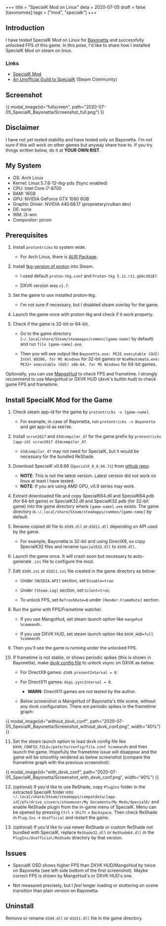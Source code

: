 +++
title = "SpecialK Mod on Linux"
deta = 2020-07-05
draft = false
[taxonomies]
tags = ["mod", "specialk"]
+++

## Introduction

I have tested SpecialK Mod on Linux for [Bayonetta](https://store.steampowered.com/app/460790/Bayonetta/) and successfully unlocked FPS of this game.
In this pose, I'd like to share how I installed SpecialK Mod on steam on linux.

### Links

- [SpecialK Mod](https://github.com/Kaldaien/SpecialK/releases)
- [An Unofficial Guild to SpecialK](https://steamcommunity.com/sharedfiles/filedetails/?id=933337066) (Steam Community)

<!-- more -->

## Screenshot

{{ modal_image(id="fullscreen", path="2020-07-05_SpecialK_Bayonetta/Screenshot_full.png") }}

## Disclaimer

I have not yet tested stability and have tested only on Bayonetta.
I'm not sure if this will work on other games but anyway share how to.
If you try things written below, do it at **YOUR OWN RIST**.

## My System

* OS: Arch Linux
* Kernel: Linux 5.7.6-12-tkg-pds (fsync enabled)
* CPU: Intel Core i7-8700
* RAM: 16GB
* GPU: NVIDIA GeForce GTX 1060 6GB
* Graphic Driver: NVIDIA 440.66.17 (proprietary/vulkan dev)
* DE: none
* WM: i3-wm
* Compositor: picom

## Prerequisites

1. Install `protontricks` to system wide.
    * For Arch Linux, there is [AUR Package](https://aur.archlinux.org/packages/protontricks/).

2. Install [tkg-version of proton](https://github.com/Frogging-Family/wine-tkg-git/tree/master) into Steam.

    * I used default `proton-tkg.conf` and `Proton-tkg 5.11.r11.gb6c28187`.

    * DXVK version was `v1.7`.

3. Set the game to use installed proton-tkg.

    * I'm not sure if necessary, but I disabled steam overlay for the game.

4. Launch the game once with proton-tkg and check if it work property.

5. Check if the game is 32-bit or 64-bit.

    * Go to the game directory (`~/.local/share/Steam/steamapps/common/[gama-name]` by default) and run `file [game-name].exe`.

    * Then you will see output like `Bayonetta.exe: PE32 executable (GUI) Intel 80386, for MS Windows` for 32-bit games or `NieRAutomata.exe: PE32+ executable (GUI) x86-64, for MS Windows` for 64-bit games.

Optionally, you can use [MangoHud](https://github.com/flightlessmango/MangoHud) to check FPS and frametime.
I strongly recommend to use MangoHud or DXVK HUD (dxvk's builtin hud) to check game FPS and frametime.

## Install SpecialK Mod for the Game

1. Check steam app-id for the game by `protontricks -s [game-name]`.
    * For example, in case of Bayonetta, run `protontricks -s Bayonetta` and get app-id as `460790`.

2. Install `vcrun2017` and `d3dcompiler_47` for the game prefix by `protontricks [app-id] vcrun2017 d3dcompiler_47`.
    * `d3dcompiler_47` may not need for SpecialK, but it would be necessary for the bundled ReShade.

3. Download SpecialK v0.8.66 (`SpecialK_0_8_66.7z`) from [github repo](https://github.com/Kaldaien/SpecialK/releases).
    * **NOTE**: This is not the latest version. Latest version did not work on linux at least I have tested.
    * **NOTE**: If you are using AMD GPU, v0.9 series may work.

4. Extract downloaded file and copy SpecialK64.dll and SpecialK64.pdb (for 64-bit game) or SpecialK32.dll and SpecialK32.pdb (for 32-bit game) into the game directory where `[game-name].exe` exists. The game directory is `~/.local/share/Steam/steamapps/common/[game-name]` by default.

5. Rename copied dll file to `d3d9.dll` or `d3d11.dll` depending on API used by the game.
    * For example, Bayonetta is 32-bit and using DirectX9, so copy SpecialK32 files and rename `SpecialK32.dll` to `d3d9.dll`.

6. Launch the game once. It will crash soon but necessary to auto-generate `.ini` file to configure the mod.

7. Edit `d3d9.ini` or `d3d11.ini` file created in the game directory as below:

    * Under `[NVIDIA.API]` section, set `Disable=true`.

    * Under `[Steam.Log]` section, set `Silent=true`.

    * To unlock FPS, set `RefreshRate=0` under `[Render.FrameRate]` section.

8. Run the game with FPS/Frametime watcher.

    * If you use MangoHud, set steam launch option like `mangohud %command%`.

    * If you use DXVK HUD, set steam launch option like `DXVK_HUD=full %command%`

9. Then you'll see the game is running under the unlocked FPS.

10. If frametime is not stable, or shows periodic spikes (this is shown in Bayonetta), make [dxvk config file](https://github.com/doitsujin/dxvk/wiki/Configuration) to unlock vsync on DXVK as below:

    * For DirectX9 games: `d3d9.presentInterval = 0`.

    * For DirectX11 games: `dxgi.syncInterval = 0`.

        * **WARN**: DirectX11 games are not tested by the author.

    * Below screenshot is MangoHud of Bayonetta's title scene, without any dxvk configuration. There are periodic spikes in the frametime graph:

{{ modal_image(id="without_dxvk_conf", path="2020-07-05_SpecialK_Bayonetta/Screenshot_without_dxvk_conf.png", width="40%") }}

11. Set the steam launch option to load dxvk config file like `DXVK_CONFIG_FILE=/path/to/config/file.conf %command%` and then launch the game. Hopefully the frametime issue will disappear and the game will be smoothly rendered as below screenshot (compare the frametime graph with the previous screenshot):

{{ modal_image(id="with_dxvk_conf", path="2020-07-05_SpecialK_Bayonetta/Screenshot_with_dxvk_conf.png", width="40%") }}

12. (optional) If you'd like to use ReShade, copy `PlugIns` folder in the extracted SpecialK folder into `~/.local/share/Steam/steamapps/compatdata/[app-id]/pfx/drive_c/users/steamuser/My Documents/My Mods/SpecialK/` and enable ReShade plugin from the in-game menu of SpecialK. Menu can be opened by pressing `Ctrl` + `Shift` + `Backspace`. Then check ReShade in `Plug-Ins` -> `Unofficial` and restart the game.

13. (optional) If you'd like to use newer ReShade or custom ReShade not bundled with SpecialK, replace `ReShade32.dll` or `ReShade64.dll` in the `PlugIns/Unofficial/ReShade` directory by that version.

## Issues

* SpecialK OSD shows higher FPS than DXVK HUD/MangoHud by twice on Bayonetta (see left-side bottom of the first screenshot). Maybe correct FPS is shown by MangoHud's or DXVK HUD's one.

* Not measured precisely, but I *feel* longer loading or stuttering on scene transition than plain version on Bayonetta.


## Uninstall

Remove or rename `d3d9.dll` or `d3d11.dll` file in the game directory.
